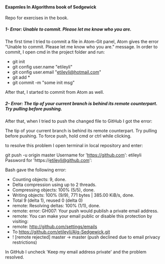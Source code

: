 #### Exapmles In Algorithms book of Sedgewick
Repo for exercises in the book.

##### 1- Error: Unable to commit. Please let me know who you are.
The first time I tried to commit a file in Atom-Git panel, Atom gives the error "Unable to commit. Please let me know who you are." message.
In order to commit, I open cmd in the project folder and run:
* git init
* git config user.name "etileyli"
* git config user.email "etileyli@hotmail.com"
* git add *
* git commit -m "some init msg"

After that, I started to commit from Atom as well.

##### 2- Error:  The tip of your current branch is behind its remote counterpart. Try pulling before pushing.

After that, when I tried to push the changed file to GitHub I got the error:

The tip of your current branch is behind its remote counterpart. Try pulling before pushing.
To force push, hold cmd or ctrl while clicking.

to resolve this problem I open terminal in local repository and enter:

git push -u origin master
Username for 'https://github.com': etileyli
Password for 'https://etileyli@github.com':

Bash gave the following error:

* Counting objects: 9, done.
* Delta compression using up to 2 threads.
* Compressing objects: 100% (5/5), done.
* Writing objects: 100% (9/9), 771 bytes | 385.00 KiB/s, done.
* Total 9 (delta 1), reused 0 (delta 0)
* remote: Resolving deltas: 100% (1/1), done.
* remote: error: GH007: Your push would publish a private email address.
* remote: You can make your email public or disable this protection by visiting:
* remote: http://github.com/settings/emails
* To https://github.com/etileyli/Alg-Sedgewick.git
*  ! [remote rejected] master -> master (push declined due to email privacy restrictions)

In GitHub I uncheck 'Keep my email address private' and the problem resolved.

